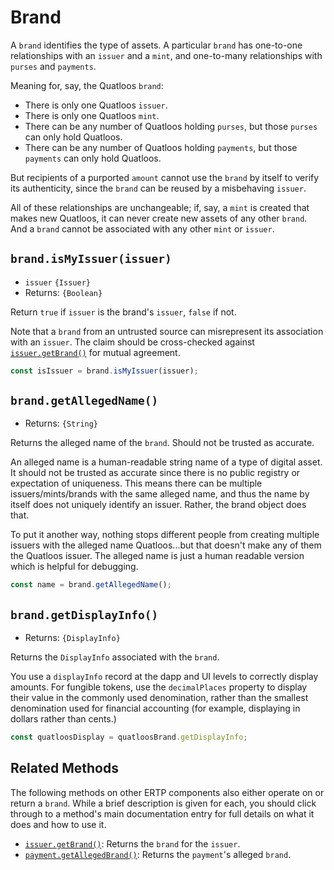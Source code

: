 # Brand
A `brand` identifies the type of assets. A particular `brand` has one-to-one relationships
with an `issuer` and a `mint`, and one-to-many relationships with `purses` and `payments`.

Meaning for, say, the Quatloos `brand`:
- There is only one Quatloos `issuer`.
- There is only one Quatloos `mint`.
- There can be any number of Quatloos holding `purses`, but those `purses` can only hold Quatloos.
- There can be any number of Quatloos holding `payments`, but those `payments` can only hold Quatloos.

But recipients of a 
purported `amount` cannot use the `brand` by itself to verify its authenticity,
since the `brand` can be reused by a misbehaving `issuer`.

All of these relationships are unchangeable; if, say, a `mint` is created that makes new Quatloos, it
can never create new assets of any other `brand`. And a `brand` cannot be associated with any 
other `mint` or `issuer`.

## `brand.isMyIssuer(issuer)`
- `issuer` `{Issuer}`
- Returns: `{Boolean}`

Return `true` if `issuer` is the brand's `issuer`, `false` if not.

Note that a `brand` from an untrusted source can misrepresent its association with
an `issuer`. The claim should be cross-checked against
[`issuer.getBrand()`](./issuer.md#issuer-getbrand) for mutual agreement.

```js
const isIssuer = brand.isMyIssuer(issuer);
```

## `brand.getAllegedName()`
- Returns: `{String}`

Returns the alleged name of the `brand`. Should not be trusted as accurate.

An alleged name is a human-readable string name of a type of digital asset.
It should not be trusted as accurate since there is no public registry or 
expectation of uniqueness. This means there can be multiple issuers/mints/brands 
with the same alleged name, and thus the name by itself does not uniquely 
identify an issuer. Rather, the brand object does that.

To put it another way, nothing stops different people from creating multiple 
issuers with the alleged name Quatloos...but that doesn't make any of them the 
Quatloos issuer. The alleged name is just a human readable version which is 
helpful for debugging.
```js
const name = brand.getAllegedName();
```

## `brand.getDisplayInfo()`
- Returns: `{DisplayInfo}`

Returns the `DisplayInfo` associated with the `brand`. 

You use a `displayInfo` record at the dapp and UI levels to correctly 
display amounts. For fungible tokens, use the `decimalPlaces` property
to display their value in the commonly used denomination, rather than 
the smallest denomination used for financial accounting (for example, 
displaying in dollars rather than cents.)

```js
const quatloosDisplay = quatloosBrand.getDisplayInfo;
```

## Related Methods

The following methods on other ERTP components also either operate on or 
return a `brand`. While a brief description is given for each, you should click through
to a method's main documentation entry for full details on what it does and how
to use it. 
- [`issuer.getBrand()`](./issuer.md#issuer-getbrand): Returns
the `brand` for the `issuer`.  
- [`payment.getAllegedBrand()`](./payment.md#payment-getallegedbrand): Returns
the `payment`'s alleged `brand`.
